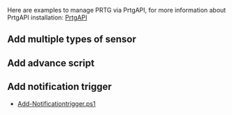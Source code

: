 Here are examples to manage PRTG via PrtgAPI, for more information about PrtgAPI installation: 
[PrtgAPI](https://github.com/lordmilko/PrtgAPI.git)

## Add multiple types of sensor


## Add advance script


## Add notification trigger
* [Add-Notificationtrigger.ps1](https://github.com/VCNTQA/PRTGAPI/blob/main/Add-Notificationtrigger.ps1)
